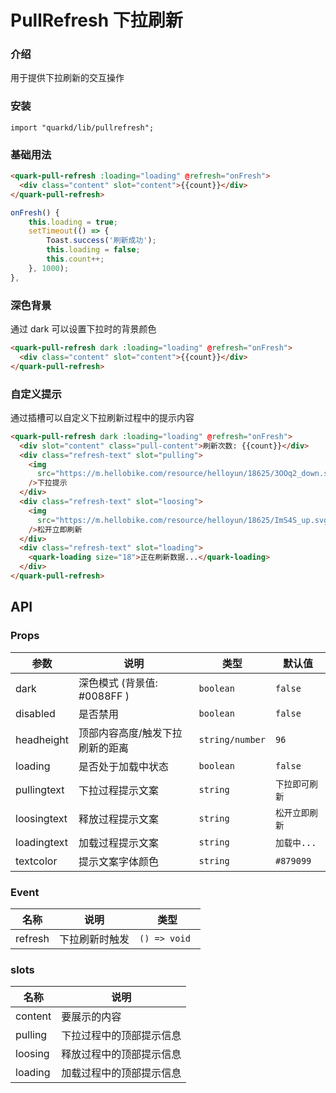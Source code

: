 # PullRefresh 下拉刷新

### 介绍

用于提供下拉刷新的交互操作

### 安装

```tsx
import "quarkd/lib/pullrefresh";
```

### 基础用法

```html
<quark-pull-refresh :loading="loading" @refresh="onFresh">
  <div class="content" slot="content">{{count}}</div>
</quark-pull-refresh>
```

```js
onFresh() {
    this.loading = true;
    setTimeout(() => {
        Toast.success('刷新成功');
        this.loading = false;
        this.count++;
    }, 1000);
},
```

### 深色背景

通过 dark 可以设置下拉时的背景颜色

```html
<quark-pull-refresh dark :loading="loading" @refresh="onFresh">
  <div class="content" slot="content">{{count}}</div>
</quark-pull-refresh>
```

### 自定义提示

通过插槽可以自定义下拉刷新过程中的提示内容

```html
<quark-pull-refresh dark :loading="loading" @refresh="onFresh">
  <div slot="content" class="pull-content">刷新次数: {{count}}</div>
  <div class="refresh-text" slot="pulling">
    <img
      src="https://m.hellobike.com/resource/helloyun/18625/3OOq2_down.svg"
    />下拉提示
  </div>
  <div class="refresh-text" slot="loosing">
    <img
      src="https://m.hellobike.com/resource/helloyun/18625/ImS4S_up.svg"
    />松开立即刷新
  </div>
  <div class="refresh-text" slot="loading">
    <quark-loading size="18">正在刷新数据...</quark-loading>
  </div>
</quark-pull-refresh>
```

## API

### Props

| 参数        | 说明                            | 类型            | 默认值         |
| ----------- | ------------------------------- | --------------- | -------------- |
| dark        | 深色模式 (背景值: #0088FF )     | `boolean`       | `false`        |
| disabled    | 是否禁用                        | `boolean`       | `false`        |
| headheight  | 顶部内容高度/触发下拉刷新的距离 | `string/number` | `96`           |
| loading     | 是否处于加载中状态              | `boolean`       | `false`        |
| pullingtext | 下拉过程提示文案                | `string`        | `下拉即可刷新` |
| loosingtext | 释放过程提示文案                | `string`        | `松开立即刷新` |
| loadingtext | 加载过程提示文案                | `string`        | `加载中...`    |
| textcolor   | 提示文案字体颜色                | `string`        | `#879099`      |

### Event

| 名称    | 说明           | 类型          |
| ------- | -------------- | ------------- |
| refresh | 下拉刷新时触发 | `() => void ` |

### slots

| 名称    | 说明                     |
| ------- | ------------------------ |
| content | 要展示的内容             |
| pulling | 下拉过程中的顶部提示信息 |
| loosing | 释放过程中的顶部提示信息 |
| loading | 加载过程中的顶部提示信息 |
